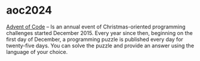 # aoc2024

[Advent of Code][aoc] – Is an annual event of Christmas-oriented programming challenges started December 2015.
Every year since then, beginning on the first day of December, a programming puzzle is published every day for twenty-five days.
You can solve the puzzle and provide an answer using the language of your choice.

[aoc]: https://adventofcode.com
